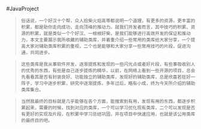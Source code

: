#JavaProject

>`俗话说，一个好汉十个帮，众人拾柴火焰高等都说明一个道理，有更多的资源，更丰富的积累，都是助你走向成功，走向顶峰的推动力。就我们开发者而言，其中技巧的积累、资源的积累，就是类似一个个好汉、一根根好柴，是我们能够进行高效开发的保证和推动力，本文主要展示我所收藏的辅助类库，并着重介绍一些常用的类库给大家分享，一个提高大家对辅助类库积累的重视，二个也是能够和大家分享一些常用技巧的片段，促进沟通，共同进步。`

>`这些类库是我从事软件开发，逐渐提炼和发现的一些闪光点或者好片段，有些事吸收别人的优秀的东西，有些是自己逐步提炼的精华，以前，在网络上看到一些开源的项目，总会先看看其是否有封装良好、功能独立的辅助类库，发现好的辅助类库，总是欣喜若狂好一阵子，学习中逐步积累，研究中逐渐提炼，多年过后，略有小成，终为今天所介绍的辅助类库集合。`

>`当然我最终的目标就是几乎能够在各个方面，能搜索到有用，发现有用的东西，都逐步积累起来，需要的时候，找到对应的类库，一个可以学习优化现有类库，二个可以发现是否有更好的实现及片段，在积累中学习总结巩固，并在项目中快速应用，也就是该公用类库的最终目的吧。`
